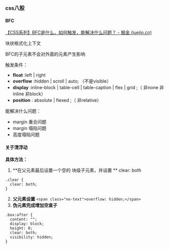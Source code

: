 ### css八股

#### BFC

[【CSS系列】BFC是什么，如何触发，能解决什么问题？ - 掘金 (juejin.cn)](https://juejin.cn/post/7019685391485796365)

块状格式化上下文

BFC的子元素不会对外面的元素产生影响

触发条件：

* **float** :left | right
* **overflow** :hidden | scroll | auto; （不是visible）
* **display** :inline-block | table-cell | table-caption | flex | grid ;（ 非none 非inline 非block）
* **position** : absolute | fiexed ;（ 非relative）

能解决什么问题：

* margin 重合问题
* margin 塌陷问题
* 高度塌陷问题


#### 关于清浮动


**具体方法：**

1. **在父元素最后设置一个空的 块级子元素，并设置 **
   clear: both

```
.clear {
  clear: both;
}
```

2. **父元素设置** `<span class="ne-text">overflow: hidden;</span>`
3. **伪元素完成增加空盒子**

```
.box:after {
  content: "";
  display: block;
  height: 0;
  clear: both;
  visibility: hidden;
}
```
